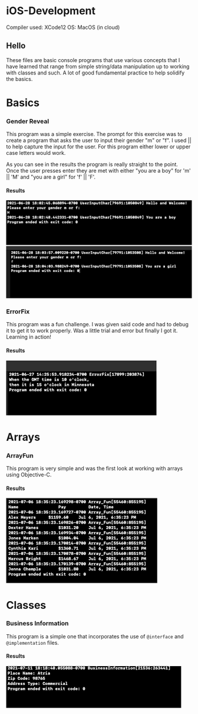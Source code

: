 # iOS-Development

Compiler used: XCode12
OS: MacOS (in cloud)

## Hello

These files are basic console programs that use various concepts that I have learned that range from simple string/data manipulation up to working with classes and such. A lot of good fundamental practice to help solidify the basics. 

# Basics

### Gender Reveal

This program was a simple exercise. The prompt for this exercise was to create a program that asks the user to input their gender "m" or "f". I used || to help capture the input for the user. For this program either lower or upper case letters would work. 

As you can see in the results the program is really straight to the point. Once the user presses enter they are met with either "you are a boy" for 'm' || 'M' and "you are a girl" for  'f' || 'F'. 

#### Results

![boy](https://github.com/aquaman48/iOS-Development/blob/main/Screenshots/Obj-C_Console/GenderReveal/GenderReveal_Boy.PNG) ![girl](https://github.com/aquaman48/iOS-Development/blob/main/Screenshots/Obj-C_Console/GenderReveal/GenderReveal_Girl.PNG)

### ErrorFix

This program was a fun challenge. I was given said code and had to debug it to get it to work properly. Was a little trial and error but finally I got it. Learning in action!

#### Results

![ErrorFix](https://github.com/aquaman48/iOS-Development/blob/main/Screenshots/Obj-C_Console/ErrorFix/ErrorFix.PNG)

# Arrays

### ArrayFun
This program is very simple and was the first look at working with arrays using Objective-C. 

#### Results

![Arrays](https://github.com/aquaman48/iOS-Development/blob/main/Screenshots/Obj-C_Console/ArrayFun/Array_Dictionary_Fun.PNG)

# Classes

### Business Information

This program is a simple one that incorporates the use of `@interface` and `@implementation` files.

#### Results

![BusinessInfo](https://github.com/aquaman48/iOS-Development/blob/main/Screenshots/Obj-C_Console/BusinessInformation/BusinessInformation.PNG)

